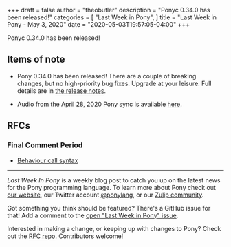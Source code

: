 +++
draft = false
author = "theobutler"
description = "Ponyc 0.34.0 has been released!"
categories = [
    "Last Week in Pony",
]
title = "Last Week in Pony - May 3, 2020"
date = "2020-05-03T19:57:05-04:00"
+++

Ponyc 0.34.0 has been released!
<!--more-->

## Items of note

- Pony 0.34.0 has been released! There are a couple of breaking changes, but no high-priority bug fixes. Upgrade at your leisure. Full details are in [the release notes](https://www.ponylang.io/blog/2020/05/0.34.0-released/).

- Audio from the April 28, 2020 Pony sync is available [here](https://sync-recordings.ponylang.io/r/2020_04_28.m4a).

## RFCs

### Final Comment Period

- [Behaviour call syntax](https://github.com/ponylang/rfcs/pull/163)

---

_Last Week In Pony_ is a weekly blog post to catch you up on the latest news for the Pony programming language. To learn more about Pony check out [our website](https://ponylang.io), our Twitter account [@ponylang](https://twitter.com/ponylang), or our [Zulip community](https://ponylang.zulipchat.com).

Got something you think should be featured? There's a GitHub issue for that! Add a comment to the [open "Last Week in Pony" issue](https://github.com/ponylang/ponylang.github.io/issues?q=is%3Aissue+is%3Aopen+label%3Alast-week-in-pony).

Interested in making a change, or keeping up with changes to Pony? Check out the [RFC repo](https://github.com/ponylang/rfcs). Contributors welcome!
